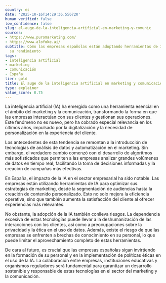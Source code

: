 ```yaml
---
country: es
date: '2025-10-16T14:29:36.556720'
human_verified: false
low_confidence: false
slug: el-auge-de-la-inteligencia-artificial-en-marketing-y-comunic
sources:
- https://www.puromarketing.com/
- https://www.alofoke.ai/
subtitle: Cómo las empresas españolas están adoptando herramientas de IA para mejorar
  su rendimiento
tags:
- inteligencia artificial
- marketing
- comunicación
- España
tier: gold
title: El auge de la inteligencia artificial en marketing y comunicación
type: explainer
value_score: 0.75
---
```


<p>La inteligencia artificial (IA) ha emergido como una herramienta esencial en el ámbito del marketing y la comunicación, transformando la forma en que las empresas interactúan con sus clientes y gestionan sus operaciones. Este fenómeno no es nuevo, pero ha cobrado especial relevancia en los últimos años, impulsado por la digitalización y la necesidad de personalización en la experiencia del cliente.</p><p>Los antecedentes de esta tendencia se remontan a la introducción de tecnologías de análisis de datos y automatización en el marketing. Sin embargo, el verdadero cambio comenzó con el desarrollo de algoritmos más sofisticados que permiten a las empresas analizar grandes volúmenes de datos en tiempo real, facilitando la toma de decisiones informadas y la creación de campañas más efectivas.</p><p>En España, el impacto de la IA en el sector empresarial ha sido notable. Las empresas están utilizando herramientas de IA para optimizar sus estrategias de marketing, desde la segmentación de audiencias hasta la creación de contenido personalizado. Esto no solo mejora la eficiencia operativa, sino que también aumenta la satisfacción del cliente al ofrecer experiencias más relevantes.</p><p>No obstante, la adopción de la IA también conlleva riesgos. La dependencia excesiva de estas tecnologías puede llevar a la deshumanización de las interacciones con los clientes, así como a preocupaciones sobre la privacidad y la ética en el uso de datos. Además, existe el riesgo de que las empresas se enfrenten a brechas de conocimiento en su personal, lo que puede limitar el aprovechamiento completo de estas herramientas.</p><p>De cara al futuro, es crucial que las empresas españolas sigan invirtiendo en la formación de su personal y en la implementación de políticas éticas en el uso de la IA. La colaboración entre empresas, instituciones educativas y organismos reguladores será fundamental para garantizar un desarrollo sostenible y responsable de estas tecnologías en el sector del marketing y la comunicación.</p>